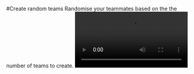 #Create random teams
Randomise your teammates based on the the number of teams to create.
![caption](/teammates-videp.mp4)
